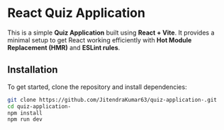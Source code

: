 # React Quiz Application

This is a simple **Quiz Application** built using **React + Vite**. It provides a minimal setup to get React working efficiently with **Hot Module Replacement (HMR)** and **ESLint rules**.


## Installation
To get started, clone the repository and install dependencies:

```sh
git clone https://github.com/JitendraKumar63/quiz-application-.git
cd quiz-application-
npm install
npm run dev
```
